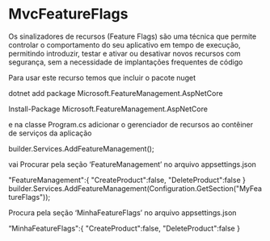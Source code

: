 # MvcFeatureFlags

Os sinalizadores de recursos (Feature Flags) são uma técnica que permite controlar o comportamento do seu aplicativo em tempo de execução,
permitindo introduzir, testar e ativar ou desativar novos recursos com segurança, sem a necessidade de implantações frequentes de código

Para usar este recurso temos que incluir o pacote nuget

dotnet add package Microsoft.FeatureManagement.AspNetCore  

Install-Package
Microsoft.FeatureManagement.AspNetCore  


e na classe Program.cs
adicionar o gerenciador de recursos ao contêiner de serviços da aplicação

builder.Services.AddFeatureManagement();

vai Procurar pela seção ‘FeatureManagement’ no arquivo appsettings.json

"FeatureManagement":{
   "CreateProduct":false,
   "DeleteProduct":false
}
builder.Services.AddFeatureManagement(Configuration.GetSection("MyFeatureFlags"));

Procura pela seção ‘MinhaFeatureFlags’ no arquivo appsettings.json

“MinhaFeatureFlags":{
      "CreateProduct":false,
      "DeleteProduct":false
}
